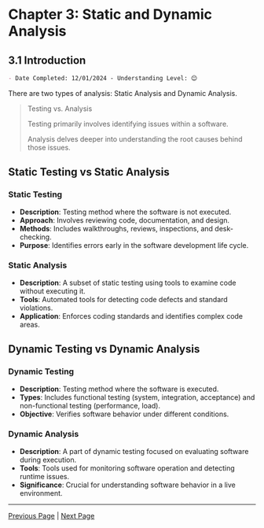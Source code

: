 # Chapter 3: Static and Dynamic Analysis

## 3.1 Introduction

```markdown
- Date Completed: 12/01/2024 - Understanding Level: 😊
```

There are two types of analysis: Static Analysis and Dynamic Analysis.

> Testing vs. Analysis
>
> Testing primarily involves identifying issues within a software.
>
> Analysis delves deeper into understanding the root causes behind those issues.

## Static Testing vs Static Analysis

### Static Testing

- **Description**: Testing method where the software is not executed.
- **Approach**: Involves reviewing code, documentation, and design.
- **Methods**: Includes walkthroughs, reviews, inspections, and desk-checking.
- **Purpose**: Identifies errors early in the software development life cycle.

### Static Analysis

- **Description**: A subset of static testing using tools to examine code without executing it.
- **Tools**: Automated tools for detecting code defects and standard violations.
- **Application**: Enforces coding standards and identifies complex code areas.

## Dynamic Testing vs Dynamic Analysis

### Dynamic Testing

- **Description**: Testing method where the software is executed.
- **Types**: Includes functional testing (system, integration, acceptance) and non-functional testing (performance, load).
- **Objective**: Verifies software behavior under different conditions.

### Dynamic Analysis

- **Description**: A part of dynamic testing focused on evaluating software during execution.
- **Tools**: Tools used for monitoring software operation and detecting runtime issues.
- **Significance**: Crucial for understanding software behavior in a live environment.

---

[Previous Page](../2-white-box-test-techniques/2.8-selecting-a-white-box-test-technique.md) | [Next Page](3.2-static-analysis.md)
